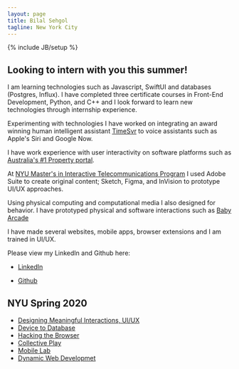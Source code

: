 ```yaml
---
layout: page
title: Bilal Sehgol
tagline: New York City
---
```

{% include JB/setup %}

## Looking to intern with you this summer!

I am learning technologies such as Javascript, SwiftUI and databases (Postgres, Influx). I have completed three certificate courses in Front-End Development, Python, and C++ and I look forward to learn new technologies through internship experience. 

Experimenting with technologies I have worked on integrating an award winning human intelligent assistant [TimeSvr](https://www.timesvr.com) to voice assistants such as Apple's Siri and Google Now.

I have work experience with user interactivity on software platforms such as [Australia's #1 Property portal](https://realestate.com.au).

At [NYU Master's in Interactive Telecommunications Program](https://tisch.nyu.edu/itp) I used Adobe Suite to create original content; Sketch, Figma, and InVision to prototype UI/UX approaches.

Using physical computing and computational media I also designed for behavior. I have prototyped physical and software interactions such as [Baby Arcade](https://docs.google.com/presentation/d/1B6X02WgVRav2-ldXhJka9qMu80qopMIVvaj4LvIbGTU/edit#slide=id.p)

I have made several websites, mobile apps, browser extensions and I am trained in UI/UX.
 
Please view my LinkedIn and Github here: 
- [LinkedIn](https://www.linkedin.com/in/bilalsehgol/)

- [Github](https://github.com/bsehgol)


## NYU Spring 2020

 - [Designing Meaningful Interactions, UI/UX](dmi)
 - [Device to Database](devicetodatabase)
 - [Hacking the Browser](https://github.com/bsehgol/hackingthebrowser)
 - [Collective Play](https://github.com/bsehgol/collectiveplay)
 - [Mobile Lab](mobilelab)
 - [Dynamic Web Developmet](https://github.com/bsehgol/dwd)
